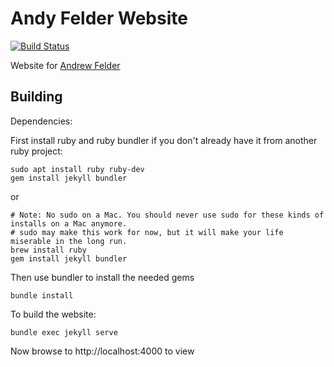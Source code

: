 # Andy Felder Website

[![Build Status](https://travis-ci.com/andyfelder/andyfelder.github.io.svg?branch=master)](https://travis-ci.org/andyfelder/andyfelder.github.io)

Website for [Andrew Felder](https://andyfelder.github.io)

## Building

Dependencies:

First install ruby and ruby bundler if you don't already have it from another ruby project:

    sudo apt install ruby ruby-dev
    gem install jekyll bundler

or

    # Note: No sudo on a Mac. You should never use sudo for these kinds of installs on a Mac anymore.
    # sudo may make this work for now, but it will make your life miserable in the long run.
    brew install ruby
    gem install jekyll bundler

Then use bundler to install the needed gems

    bundle install

To build the website:

    bundle exec jekyll serve

Now browse to http://localhost:4000 to view

